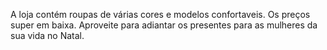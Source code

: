 A loja contém roupas de várias cores e modelos confortaveis. Os preços super em baixa. Aproveite para adiantar os presentes para as mulheres da sua vida no Natal.
